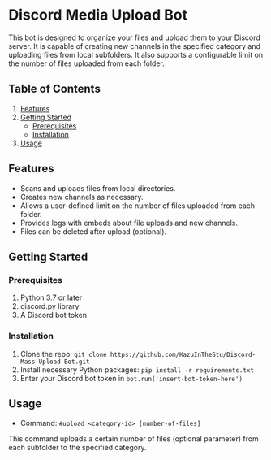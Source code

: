 # Discord Media Upload Bot

This bot is designed to organize your files and upload them to your Discord server. It is capable of creating new channels in the specified category and uploading files from local subfolders. It also supports a configurable limit on the number of files uploaded from each folder.

## Table of Contents

1. [Features](#features)
2. [Getting Started](#getting-started)
   - [Prerequisites](#prerequisites)
   - [Installation](#installation)
3. [Usage](#usage)

## Features

- Scans and uploads files from local directories.
- Creates new channels as necessary.
- Allows a user-defined limit on the number of files uploaded from each folder.
- Provides logs with embeds about file uploads and new channels.
- Files can be deleted after upload (optional).

## Getting Started

### Prerequisites

1. Python 3.7 or later
2. discord.py library
3. A Discord bot token

### Installation

1. Clone the repo: `git clone https://github.com/KazuInTheStu/Discord-Mass-Upload-Bot.git`
2. Install necessary Python packages: `pip install -r requirements.txt`
3. Enter your Discord bot token in `bot.run('insert-bot-token-here')`

## Usage

- Command: `#upload <category-id> [number-of-files]`

This command uploads a certain number of files (optional parameter) from each subfolder to the specified category.
